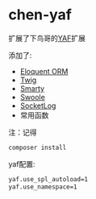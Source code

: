 # chen-yaf
扩展了下鸟哥的[YAF](https://github.com/laruence/php-yaf)扩展  

添加了:   
* [Eloquent ORM](https://github.com/illuminate/database)  
* [Twig](http://twig.sensiolabs.org)
* [Smarty](http://www.smarty.net/)  
* [Swoole](https://github.com/swoole/swoole-src)   
* [SocketLog](https://github.com/luofei614/SocketLog)   
* 常用函数  

注：记得 
```sh
composer install  
```

yaf配置:  
```sh
yaf.use_spl_autoload=1
yaf.use_namespace=1
```
